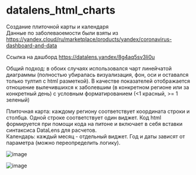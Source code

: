 # datalens_html_charts
Создание плиточной карты и календаря  
Данные по заболеваоемости были взяты из https://yandex.cloud/ru/marketplace/products/yandex/coronavirus-dashboard-and-data

Ссылка на дашборд https://datalens.yandex/8g4aq5sv3li0u

Общий подход: в обоих случаях использовался чарт линейчатой диаграммы (полностью убиралась визуализация, фон, оси и оставался только тултип с html разметкой).
В качестве показателей отображается отношение вылечившихся к заболевшим (в конкретном регионе или за конкретный день) с условным форматированием (<1 красный, >= 1 зеленый)

Плиточная карта: каждому региону соответствует координата строки и столбца. Одной строке соответствует один виджет. Код html формируется при помощи кода на питоне и включает в себя вставки синтаксиса DataLens для расчетов.  
Календарь: каждый месяц - отдельный виджет. Год и даты зависят от параметра (можно переопределить логику).   

![image](https://github.com/user-attachments/assets/416968b3-8a4d-4374-a896-2274bd8842e5)

![image](https://github.com/user-attachments/assets/76b261f9-c164-4d8f-9875-89ce99475361)

